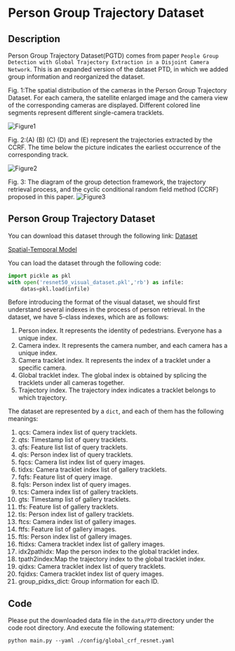 # Person Group Trajectory Dataset



## Description
Person Group Trajectory Dataset(PGTD) comes from paper `People Group Detection with Global Trajectory Extraction in a Disjoint Camera Network`. This is an expanded version of the dataset PTD, in which we added group information and reorganized the dataset.

Fig. 1:The spatial distribution of the cameras in the Person Group Trajectory Dataset. For each camera, the satellite enlarged image and the camera view of the corresponding cameras are displayed. Different colored line segments represent different single-camera tracklets.

![Figure1](https://github.com/zhangxin1995/PGTD/blob/main/images/location.jpg)

Fig. 2:(A) (B) (C) (D) and (E) represent the trajectories extracted by the CCRF. The time below the picture indicates the earliest occurrence of the corresponding track.

![Figure2](https://github.com/zhangxin1995/PGTD/blob/main/images/Figure19.jpg)

Fig. 3: The diagram of the group detection framework, the trajectory retrieval process, and the cyclic conditional random field method (CCRF) proposed in this paper.
![Figure3](https://github.com/zhangxin1995/PGTD/blob/main/images/Figure19.jpg)

## Person Group Trajectory Dataset
You can download this dataset through the following link: 
[Dataset](https://drive.google.com/file/d/1-o-CZsyc1IN94bPosgrNyQJhP8GLxtrL/view?usp=sharing)

[Spatial-Temporal Model](https://drive.google.com/file/d/1-o-CZsyc1IN94bPosgrNyQJhP8GLxtrL/view?usp=sharing)

You can load the dataset through the following code:
```python
import pickle as pkl
with open('resnet50_visual_dataset.pkl','rb') as infile:
    datas=pkl.load(infile)
```
Before introducing the format of the visual dataset, we should first understand several indexes in the process of person retrieval. In the dataset, we have 5-class indexes, which are as follows:
1. Person index. It represents the identity of pedestrians. Everyone has a unique index.
2. Camera index. It represents the camera number, and each camera has a unique index.
3. Camera tracklet index. It represents the index of a tracklet under a specific camera.
4. Global tracklet index. The global index is obtained by splicing the tracklets under all cameras together.
5. Trajectory index. The trajectory index indicates a tracklet belongs to which trajectory.

The dataset are represented by a `dict`, and each of them has the following meanings:
1. qcs: Camera index list of query tracklets.
2. qts: Timestamp list of query tracklets.
3. qfs: Feature list list of query tracklets. 
4. qls: Person index list of query tracklets.
5. fqcs: Camera list index list of query images.
6. tidxs: Camera tracklet index list of gallery tracklets.
7. fqfs: Feature list of query image.
8. fqls: Person index list of query images.
9. tcs: Camera index list of gallery tracklets.
10. gts: Timestamp list of gallery tracklets.
11. tfs: Feature list of  gallery tracklets.
12. tls: Person index list of gallery tracklets.
13. ftcs: Camera index list of gallery images.
14. ftfs: Feature list of gallery images.
15. ftls: Person index list of gallery images.
16. ftidxs: Camera tracklet index list of gallery images.
17. idx2pathidx: Map the person index to the global tracklet index.
18. tpath2index:Map the trajectory index to the global tracklet index.
19. qidxs: Camera tracklet index list of query tracklets.
20. fqidxs: Camera tracklet index list of query images.
23. group_pidxs_dict: Group information for each ID.


## Code
Please put the downloaded data file in the `data/PTD` directory under the code root directory. And execute the following statement:
```
python main.py --yaml ./config/global_crf_resnet.yaml
```
















